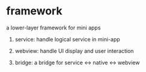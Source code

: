 # framework

a lower-layer framework for mini apps

1. service: handle logical service in mini-app

2. webview: handle UI display and user interaction

3. bridge: a bridge for service <-> native <-> webview
